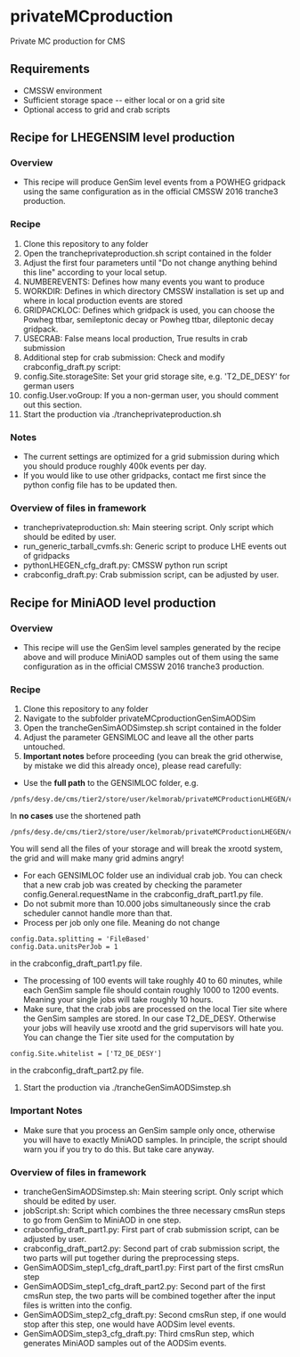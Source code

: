 # privateMCproduction
Private MC production for CMS

## Requirements
* CMSSW environment
* Sufficient storage space -- either local or on a grid site
* Optional access to grid and crab scripts



## Recipe for LHEGENSIM level production

### Overview
 * This recipe will produce GenSim level events from a POWHEG gridpack using the same configuration as in the official CMSSW 2016 tranche3 production.

### Recipe
1. Clone this repository to any folder
1. Open the trancheprivateproduction.sh script contained in the folder
1. Adjust the first four parameters until "Do not change anything
behind this line" according to your local setup.
  1. NUMBEREVENTS: Defines how many events you want to produce
  1. WORKDIR: Defines in which directory CMSSW installation is set up and where in local production events are stored
  1. GRIDPACKLOC: Defines which gridpack is used, you can choose the Powheg ttbar, semileptonic decay or Powheg ttbar, dileptonic decay gridpack. 
  1. USECRAB: False means local production, True results in crab submission
1. Additional step for crab submission: Check and modify crabconfig_draft.py script:
  1. config.Site.storageSite: Set your grid storage site, e.g. 'T2_DE_DESY' for german users
  1. config.User.voGroup: If you a non-german user, you should comment out this section.
1. Start the production via ./trancheprivateproduction.sh

### Notes
* The current settings are optimized for a grid submission during which you should produce roughly 400k events per day.
* If you would like to use other gridpacks, contact me first since the python config file has to be updated then.

###  Overview of files in framework
* trancheprivateproduction.sh: Main steering script. Only script which should be edited by user.
* run_generic_tarball_cvmfs.sh: Generic script to produce LHE events out of gridpacks
* pythonLHEGEN_cfg_draft.py: CMSSW python run script
* crabconfig_draft.py: Crab submission script, can be adjusted by user.


## Recipe for MiniAOD level production
### Overview
 * This recipe will use the GenSim level samples generated by the recipe above and will produce MiniAOD samples out of them using the same configuration as in the official CMSSW 2016 tranche3 production.

### Recipe
1. Clone this repository to any folder
1. Navigate to the subfolder privateMCproductionGenSimAODSim
1. Open the trancheGenSimAODSimstep.sh script contained in the folder
1. Adjust the parameter GENSIMLOC and leave all the other parts untouched.
1. **Important notes** before proceeding (you can break the grid otherwise, by mistake we did this already once), please read carefully:
  * Use the **full path** to the GENSIMLOC folder, e.g.
  
  ```
  /pnfs/desy.de/cms/tier2/store/user/kelmorab/privateMCProductionLHEGEN/eventLHEGEN/160823_114114
  ```
  In **no cases** use the shortened path
  
  ```
  /pnfs/desy.de/cms/tier2/store/user/kelmorab/privateMCProductionLHEGEN/eventLHEGEN/
  ```
  You will send all the files of your storage and will break the xrootd system, the grid and will make many grid admins angry!
  * For each GENSIMLOC folder use an individual crab job. You can check that a new crab job was created by checking the parameter config.General.requestName in the crabconfig_draft_part1.py file.
  * Do not submit more than 10.000 jobs simultaneously since the crab scheduler cannot handle more than that.
  * Process per job only one file. Meaning do not change 
  
  ```
  config.Data.splitting = 'FileBased'
  config.Data.unitsPerJob = 1
  ```
  in the crabconfig_draft_part1.py file.
  * The processing of 100 events will take roughly 40 to 60 minutes, while each GenSim sample file should contain roughly 1000 to 1200 events. Meaning your single jobs will take roughly 10 hours.
  * Make sure, that the crab jobs are processed on the local Tier site where the GenSim samples are stored. In our case T2_DE_DESY. Otherwise your jobs will heavily use xrootd and the grid supervisors will hate you. You can change the Tier site used for the computation by
  
  ```
  config.Site.whitelist = ['T2_DE_DESY']
  ```
  in the crabconfig_draft_part2.py file.
1. Start the production via ./trancheGenSimAODSimstep.sh

### Important Notes
* Make sure that you process an GenSim sample only once, otherwise you will have to exactly MiniAOD samples. In principle, the script should warn you if you try to do this. But take care anyway.

###  Overview of files in framework
* trancheGenSimAODSimstep.sh: Main steering script. Only script which should be edited by user.
* jobScript.sh: Script which combines the three necessary cmsRun steps to go from GenSim to MiniAOD in one step.
* crabconfig_draft_part1.py: First part of crab submission script, can be adjusted by user.
* crabconfig_draft_part2.py: Second part of crab submission script, the two parts will put together during the preprocessing steps.
* GenSimAODSim_step1_cfg_draft_part1.py: First part of the first cmsRun step
* GenSimAODSim_step1_cfg_draft_part2.py: Second part of the first cmsRun step, the two parts will be combined together after the input files is written into the config.
* GenSimAODSim_step2_cfg_draft.py: Second cmsRun step, if one would stop after this step, one would have AODSim level events.
* GenSimAODSim_step3_cfg_draft.py: Third cmsRun step, which generates MiniAOD samples out of the AODSim events.




